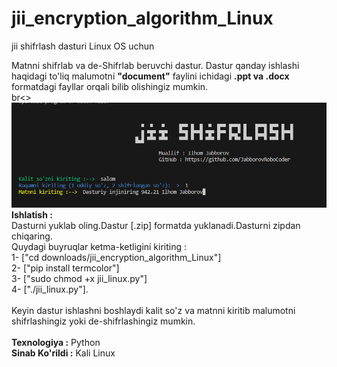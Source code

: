 # jii_encryption_algorithm_Linux
jii shifrlash dasturi Linux OS uchun

Matnni shifrlab va de-Shifrlab beruvchi dastur. Dastur qanday ishlashi haqidagi to'liq malumotni <b>"document"</b> faylini ichidagi <b>.ppt va .docx</b> formatdagi fayllar orqali bilib olishingiz mumkin.<br>br<>
<img src="Screenshot 2024-01-10 011812.png" alt="dastur rasmi"><br>
<b>Ishlatish :</b> <br>
Dasturni yuklab oling.Dastur [.zip] formatda yuklanadi.Dasturni zipdan chiqaring.<br>
Quydagi buyruqlar ketma-ketligini kiriting :<br>
1- ["cd downloads/jii_encryption_algorithm_Linux"]<br>
2- ["pip install termcolor"]<br>
3- ["sudo chmod +x jii_linux.py"]<br>
4- ["./jii_linux.py"].<br><br>
Keyin dastur ishlashni boshlaydi kalit so'z va matnni kiritib malumotni shifrlashingiz yoki de-shifrlashingiz mumkin.<br><br>
<b>Texnologiya :</b> Python<br>
<b>Sinab Ko'rildi :</b> Kali Linux
<br>
